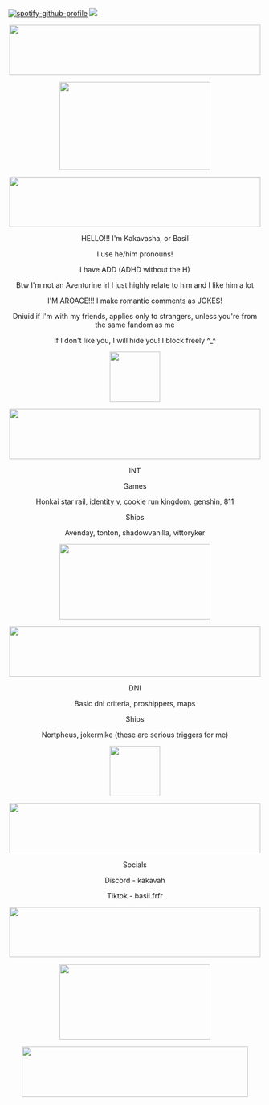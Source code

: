 [![spotify-github-profile](https://spotify-github-profile.kittinanx.com/api/view?uid=31f6zfocqd5fpeh5ukyptputcib4&cover_image=true&theme=natemoo-re&show_offline=false&background_color=121212&interchange=false&bar_color=53b14f&bar_color_cover=true)](https://github.com/kittinan/spotify-github-profile) 
![](https://komarev.com/ghpvc/?username=satanickle&color=CF9FFF)
<p align="center">
  <img  width="500" height="100" src="https://64.media.tumblr.com/219fba1ef2a279e890a91e30be7698d8/d416f3218ce874db-c6/s1280x1920/ea12f2b43f34c98dee725284e96d6fbc5e2743d8.pnj"> 
<p align="center">
<img width="300" height="175" src="https://media1.tenor.com/m/N08NXqF9zKoAAAAd/castorice.gif">
<p align="center">
<img width="500" height="100" src="https://64.media.tumblr.com/a120f7c225d882fc45c137083b27cf36/e46e33158939ba6d-30/s2048x3072/9b49c3ad9eb6b7c3685a2cb27d9825c6e69405cb.pnj">
<p align="center"> HELLO!!! I'm Kakavasha, or Basil
<p align="center"> I use he/him pronouns!
<p align="center"> I have ADD (ADHD without the H)
<p align="center"> Btw I'm not an Aventurine irl I just highly relate to him and I like him a lot
<p align="center"> I'M AROACE!!! I make romantic comments as JOKES!
<p align="center"> Dniuid if I'm with my friends, applies only to strangers, unless you're from the same fandom as me
  <p align="center"> If I don't like you, I will hide you! I block freely ^_^
<p align="center">
<img width="100" height="100" src="https://media.tenor.com/ZYer3MN6t_4AAAAj/castorice.gif">
<p align="center">
<img width="500" height="100" src="https://64.media.tumblr.com/a120f7c225d882fc45c137083b27cf36/e46e33158939ba6d-30/s2048x3072/9b49c3ad9eb6b7c3685a2cb27d9825c6e69405cb.pnj">
<p align="center"> INT
<p align="center"> Games
<p align="center"> Honkai star rail, identity v, cookie run kingdom, genshin, 811
<p align="center">Ships
<p align="center">Avenday, tonton, shadowvanilla, vittoryker
<p align="center">
<img width="300" height="150" src="https://media1.tenor.com/m/KbyfexCTIPMAAAAd/castorice-castorice-hsr.gif">
<p align="center">
<img width="500" height="100" src="https://64.media.tumblr.com/a120f7c225d882fc45c137083b27cf36/e46e33158939ba6d-30/s2048x3072/9b49c3ad9eb6b7c3685a2cb27d9825c6e69405cb.pnj">
<p align="center"> DNI
<p align="center"> Basic dni criteria, proshippers, maps
<p align="center"> Ships
<p align="center"> Nortpheus, jokermike (these are serious triggers for me)
<p align="center">
<img width="100" height="100" src="https://media.tenor.com/APVZaQhZ1zQAAAAj/castorice.gif">
<p align="center">
<img width="500" height="100" src="https://64.media.tumblr.com/a120f7c225d882fc45c137083b27cf36/e46e33158939ba6d-30/s2048x3072/9b49c3ad9eb6b7c3685a2cb27d9825c6e69405cb.pnj">
<p align="center"> Socials
<p align="center"> Discord - kakavah
<p align="center"> Tiktok - basil.frfr
<p align="center">
<img width="500" height="100" src="https://64.media.tumblr.com/a120f7c225d882fc45c137083b27cf36/e46e33158939ba6d-30/s2048x3072/9b49c3ad9eb6b7c3685a2cb27d9825c6e69405cb.pnj">
<p align="center">
<img width="300" height="150" src="https://media1.tenor.com/m/haDIhvhfQK4AAAAd/castorice-castorice-hsr.gif">
<p align="center">
<img width="450" height="100" src="https://64.media.tumblr.com/0be31b8689ba728f66164e22eb815dd0/e46e33158939ba6d-58/s2048x3072/d08385516f8981bb4a3b77fd784df09c81ef3e77.pnj">
